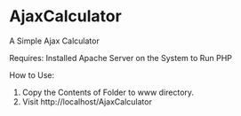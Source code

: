 AjaxCalculator
==============

A Simple Ajax Calculator

Requires:
Installed Apache Server on the System to Run PHP

How to Use:
1. Copy the Contents of Folder to www directory.
2. Visit http://localhost/AjaxCalculator
